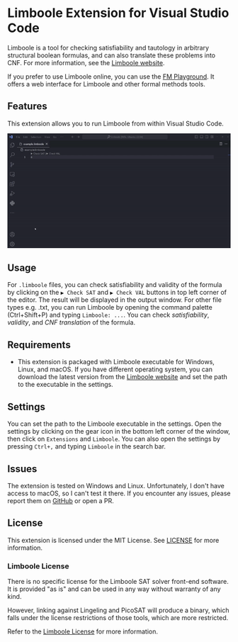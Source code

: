 # Limboole Extension for Visual Studio Code

Limboole is a tool for checking satisfiability and tautology in arbitrary structural boolean formulas, and can also translate these problems into CNF. For more information, see the [Limboole website](https://fmv.jku.at/limboole/).

If you prefer to use Limboole online, you can use the [FM Playground](https://play.formal-methods.net/). It offers a web interface for Limboole and other formal methods tools.


## Features

This extension allows you to run Limboole from within Visual Studio Code. 

![](resources/demo.gif)

## Usage

For `.limboole` files, you can check satisfiability and validity of the formula by clicking on the `▶ Check SAT` and `▶ Check VAL` buttons in top left corner of the editor. The result will be displayed in the output window. For other file types e.g. .txt, you can run Limboole by opening the command palette (Ctrl+Shift+P) and typing `Limboole: ...`. You can check *satisfiability*, *validity*, and *CNF translation* of the formula.


## Requirements

- This extension is packaged with Limboole executable for Windows, Linux, and macOS. If you have different operating system, you can download the latest version from the [Limboole website](https://fmv.jku.at/limboole/) and set the path to the executable in the settings.



## Settings

You can set the path to the Limboole executable in the settings. Open the settings by clicking on the gear icon in the bottom left corner of the window, then click on `Extensions` and `Limboole`. You can also open the settings by pressing `Ctrl+,` and typing `Limboole` in the search bar.

## Issues

The extension is tested on Windows and Linux. Unfortunately, I don't have access to macOS, so I can't test it there. If you encounter any issues, please report them on [GitHub](https://github.com/soaibsafi/limboole-vscode/issues) or open a PR.



## License

This extension is licensed under the MIT License. See [LICENSE](LICENSE) for more information.

### Limboole License
There is no specific license for the Limboole SAT solver front-end software. It is provided "as is" and can be used in any way without warranty of any kind.

However, linking against Lingeling and PicoSAT will produce a binary, which falls under the license restrictions of those tools, which are more restricted.

Refer to the [Limboole License](https://github.com/maximaximal/limboole/blob/master/LICENSE) for more information.
